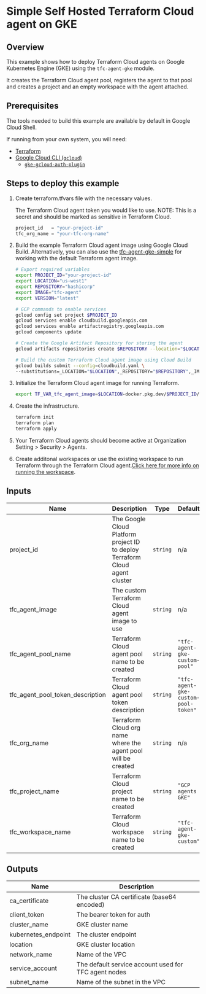 # Simple Self Hosted Terraform Cloud agent on GKE

## Overview

This example shows how to deploy Terraform Cloud agents on Google Kubernetes Engine (GKE) using the `tfc-agent-gke` module.

It creates the Terraform Cloud agent pool, registers the agent to that pool and creates a project and an empty workspace with the agent attached.

## Prerequisites

The tools needed to build this example are available by default in Google Cloud Shell.

If running from your own system, you will need:

- [Terraform](https://developer.hashicorp.com/terraform/downloads)
- [Google Cloud CLI (`gcloud`)](https://cloud.google.com/sdk/docs/install-sdk)
  - [`gke-gcloud-auth-plugin`](https://cloud.google.com/blog/products/containers-kubernetes/kubectl-auth-changes-in-gke)

## Steps to deploy this example

1. Create terraform.tfvars file with the necessary values.

    The Terraform Cloud agent token you would like to use. NOTE: This is a secret and should be marked as sensitive in Terraform Cloud.

    ```tf
    project_id   = "your-project-id"
    tfc_org_name = "your-tfc-org-name"
    ```

1. Build the example Terraform Cloud agent image using Google Cloud Build. Alternatively, you can also use the [tfc-agent-gke-simple](../tfc-agent-gke-simple/README.md) for working with the default Terraform agent image.

    ```sh
    # Export required variables
    export PROJECT_ID="your-project-id"
    export LOCATION="us-west1"
    export REPOSITORY="hashicorp"
    export IMAGE="tfc-agent"
    export VERSION="latest"

    # GCP commands to enable services
    gcloud config set project $PROJECT_ID
    gcloud services enable cloudbuild.googleapis.com
    gcloud services enable artifactregistry.googleapis.com
    gcloud components update

    # Create the Google Artifact Repository for storing the agent
    gcloud artifacts repositories create $REPOSITORY --location="$LOCATION" --repository-format="DOCKER" 

    # Build the custom Terraform Cloud agent image using Cloud Build
    gcloud builds submit --config=cloudbuild.yaml \
    --substitutions=_LOCATION="$LOCATION",_REPOSITORY="$REPOSITORY",_IMAGE="$IMAGE",_VERSION="$VERSION" .
    ```

1. Initialize the Terraform Cloud agent image for running Terraform.

    ```sh
    export TF_VAR_tfc_agent_image=$LOCATION-docker.pkg.dev/$PROJECT_ID/$REPOSITORY/$IMAGE:$VERSION
    ```

1. Create the infrastructure.

    ```sh
    terraform init
    terraform plan
    terraform apply
    ```

1. Your Terraform Cloud agents should become active at Organization Setting > Security > Agents.

1. Create additonal workspaces or use the existing workspace to run Terraform through the Terraform Cloud agent.[Click here for more info on running the workspace](https://registry.terraform.io/providers/hashicorp/tfe/latest/docs/resources/workspace_run#example-usage).

<!-- BEGINNING OF PRE-COMMIT-TERRAFORM DOCS HOOK -->
## Inputs

| Name | Description | Type | Default | Required |
|------|-------------|------|---------|:--------:|
| project\_id | The Google Cloud Platform project ID to deploy Terraform Cloud agent cluster | `string` | n/a | yes |
| tfc\_agent\_image | The custom Terraform Cloud agent image to use | `string` | n/a | yes |
| tfc\_agent\_pool\_name | Terraform Cloud agent pool name to be created | `string` | `"tfc-agent-gke-custom-pool"` | no |
| tfc\_agent\_pool\_token\_description | Terraform Cloud agent pool token description | `string` | `"tfc-agent-gke-custom-pool-token"` | no |
| tfc\_org\_name | Terraform Cloud org name where the agent pool will be created | `string` | n/a | yes |
| tfc\_project\_name | Terraform Cloud project name to be created | `string` | `"GCP agents GKE"` | no |
| tfc\_workspace\_name | Terraform Cloud workspace name to be created | `string` | `"tfc-agent-gke-custom"` | no |

## Outputs

| Name | Description |
|------|-------------|
| ca\_certificate | The cluster CA certificate (base64 encoded) |
| client\_token | The bearer token for auth |
| cluster\_name | GKE cluster name |
| kubernetes\_endpoint | The cluster endpoint |
| location | GKE cluster location |
| network\_name | Name of the VPC |
| service\_account | The default service account used for TFC agent nodes |
| subnet\_name | Name of the subnet in the VPC |

<!-- END OF PRE-COMMIT-TERRAFORM DOCS HOOK -->
